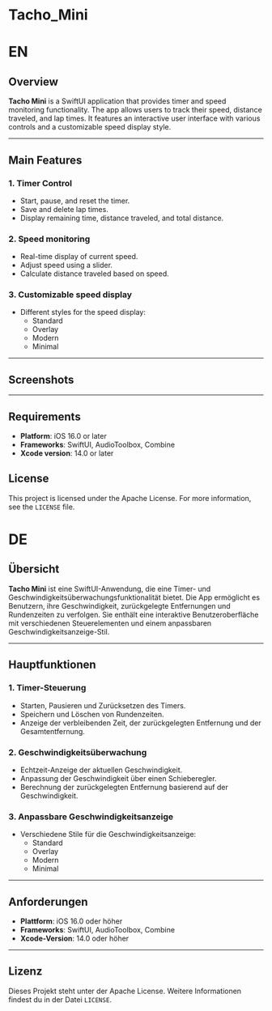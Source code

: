 # Tacho_Mini

# EN
## Overview
**Tacho Mini** is a SwiftUI application that provides timer and speed monitoring functionality. The app allows users to track their speed, distance traveled, and lap times. It features an interactive user interface with various controls and a customizable speed display style.

---

## Main Features 

### 1. **Timer Control**
- Start, pause, and reset the timer.
- Save and delete lap times.
- Display remaining time, distance traveled, and total distance.

### 2. **Speed monitoring**
- Real-time display of current speed.
- Adjust speed using a slider.
- Calculate distance traveled based on speed.

### 3. **Customizable speed display**
- Different styles for the speed display:
  - Standard
  - Overlay
  - Modern
  - Minimal
  

---

## Screenshots



---

## Requirements
- **Platform**: iOS 16.0 or later
- **Frameworks**: SwiftUI, AudioToolbox, Combine
- **Xcode version**: 14.0 or later

## License
This project is licensed under the Apache License. For more information, see the `LICENSE` file.




# DE
## Übersicht
**Tacho Mini** ist eine SwiftUI-Anwendung, die eine Timer- und Geschwindigkeitsüberwachungsfunktionalität bietet. Die App ermöglicht es Benutzern, ihre Geschwindigkeit, zurückgelegte Entfernungen und Rundenzeiten zu verfolgen. Sie enthält eine interaktive Benutzeroberfläche mit verschiedenen Steuerelementen und einem anpassbaren Geschwindigkeitsanzeige-Stil.

---

## Hauptfunktionen

### 1. **Timer-Steuerung**
- Starten, Pausieren und Zurücksetzen des Timers.
- Speichern und Löschen von Rundenzeiten.
- Anzeige der verbleibenden Zeit, der zurückgelegten Entfernung und der Gesamtentfernung.

### 2. **Geschwindigkeitsüberwachung**
- Echtzeit-Anzeige der aktuellen Geschwindigkeit.
- Anpassung der Geschwindigkeit über einen Schieberegler.
- Berechnung der zurückgelegten Entfernung basierend auf der Geschwindigkeit.

### 3. **Anpassbare Geschwindigkeitsanzeige**
- Verschiedene Stile für die Geschwindigkeitsanzeige:
  - Standard
  - Overlay
  - Modern
  - Minimal
  
---

## Anforderungen
- **Plattform**: iOS 16.0 oder höher
- **Frameworks**: SwiftUI, AudioToolbox, Combine
- **Xcode-Version**: 14.0 oder höher

---

## Lizenz
Dieses Projekt steht unter der Apache License. Weitere Informationen findest du in der Datei `LICENSE`.
